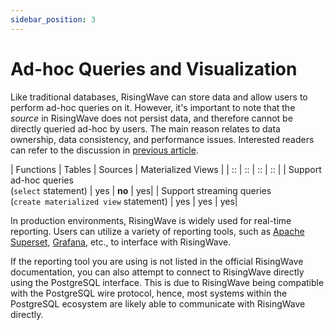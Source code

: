 ```yaml
---
sidebar_position: 3
---
```


# Ad-hoc Queries and Visualization

Like traditional databases, RisingWave can store data and allow users to perform ad-hoc queries on it. However, it's important to note that the _source_ in RisingWave does not persist data, and therefore cannot be directly queried ad-hoc by users. The main reason relates to data ownership, data consistency, and performance issues. Interested readers can refer to the discussion in [previous article](../basics/ingestion).

| Functions | Tables | Sources | Materialized Views |
| :: | :: | :: | :: |
| Support ad-hoc queries<br />(`select` statement)    | yes       | **no** | yes|
| Support streaming queries<br />(`create materialized view` statement)   | yes        | yes | yes|


In production environments, RisingWave is widely used for real-time reporting. Users can utilize a variety of reporting tools, such as [Apache Superset](https://docs.risingwave.com/docs/current/superset-integration/), [Grafana](https://docs.risingwave.com/docs/current/grafana-integration/), etc., to interface with RisingWave.

If the reporting tool you are using is not listed in the official RisingWave documentation, you can also attempt to connect to RisingWave directly using the PostgreSQL interface. This is due to RisingWave being compatible with the PostgreSQL wire protocol, hence, most systems within the PostgreSQL ecosystem are likely able to communicate with RisingWave directly.